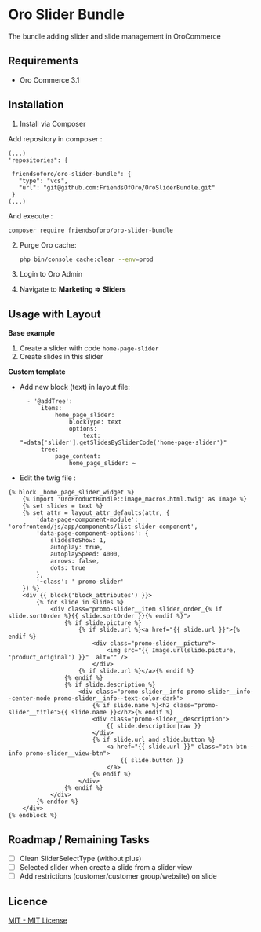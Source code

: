  Oro Slider Bundle
==============================
The bundle adding slider and slide management in OroCommerce

Requirements
-------------------
* Oro Commerce 3.1

Installation
-------------------
1. Install via Composer

Add repository in composer :

    (...)
    'repositories": {
    
     friendsoforo/oro-slider-bundle": {
       "type": "vcs",
       "url": "git@github.com:FriendsOfOro/OroSliderBundle.git"
     }
    (...)


And execute :

    composer require friendsoforo/oro-slider-bundle

    
2. Purge Oro cache:
    ```bash
    php bin/console cache:clear --env=prod
    ```
3. Login to Oro Admin

4. Navigate to **Marketing => Sliders**

Usage with Layout
-------------------
**Base example**

1. Create a slider with code `home-page-slider`
2. Create slides in this slider

**Custom template**

- Add new block (text) in layout file:

        - '@addTree':
            items:
                home_page_slider:
                    blockType: text
                    options:
                        text: "=data['slider'].getSlidesBySliderCode('home-page-slider')"
            tree:
                page_content:
                    home_page_slider: ~

- Edit the twig file :
```
{% block _home_page_slider_widget %}
    {% import 'OroProductBundle::image_macros.html.twig' as Image %}
    {% set slides = text %}
    {% set attr = layout_attr_defaults(attr, {
        'data-page-component-module': 'orofrontend/js/app/components/list-slider-component',
        'data-page-component-options': {
            slidesToShow: 1,
            autoplay: true,
            autoplaySpeed: 4000,
            arrows: false,
            dots: true
        },
        '~class': ' promo-slider'
    }) %}
    <div {{ block('block_attributes') }}>
        {% for slide in slides %}
            <div class="promo-slider__item slider_order_{% if slide.sortOrder %}{{ slide.sortOrder }}{% endif %}">
                {% if slide.picture %}
                    {% if slide.url %}<a href="{{ slide.url }}">{% endif %}
                        <div class="promo-slider__picture">
                            <img src="{{ Image.url(slide.picture, 'product_original') }}"  alt="" />
                        </div>
                    {% if slide.url %}</a>{% endif %}
                {% endif %}
                {% if slide.description %}
                    <div class="promo-slider__info promo-slider__info--center-mode promo-slider__info--text-color-dark">
                        {% if slide.name %}<h2 class="promo-slider__title">{{ slide.name }}</h2>{% endif %}
                        <div class="promo-slider__description">
                            {{ slide.description|raw }}
                        </div>
                        {% if slide.url and slide.button %}
                            <a href="{{ slide.url }}" class="btn btn--info promo-slider__view-btn">
                                {{ slide.button }}
                            </a>
                        {% endif %}
                    </div>
                {% endif %}
            </div>
        {% endfor %}
    </div>
{% endblock %}                    
```

Roadmap / Remaining Tasks
-------------------
- [ ] Clean SliderSelectType (without plus)
- [ ] Selected slider when create a slide from a slider view
- [ ] Add restrictions (customer/customer group/website) on slide

Licence
-------------------
[MIT - MIT License](./LICENSE)

